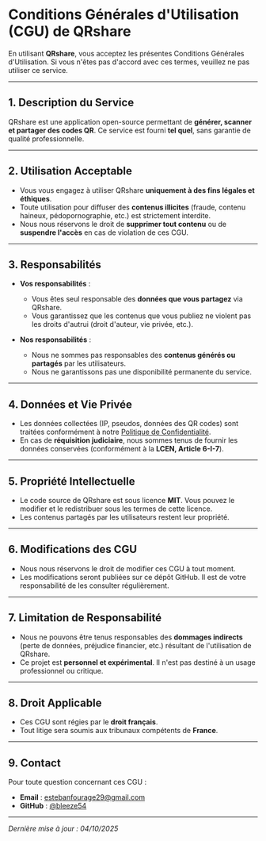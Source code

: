 # Conditions Générales d'Utilisation (CGU) de QRshare

En utilisant **QRshare**, vous acceptez les présentes Conditions Générales d'Utilisation. Si vous n'êtes pas d'accord avec ces termes, veuillez ne pas utiliser ce service.

---

## 1. **Description du Service**
QRshare est une application open-source permettant de **générer, scanner et partager des codes QR**. Ce service est fourni **tel quel**, sans garantie de qualité professionnelle.

---

## 2. **Utilisation Acceptable**
- Vous vous engagez à utiliser QRshare **uniquement à des fins légales et éthiques**.
- Toute utilisation pour diffuser des **contenus illicites** (fraude, contenu haineux, pédopornographie, etc.) est strictement interdite.
- Nous nous réservons le droit de **supprimer tout contenu** ou de **suspendre l'accès** en cas de violation de ces CGU.

---

## 3. **Responsabilités**
- **Vos responsabilités** :
  - Vous êtes seul responsable des **données que vous partagez** via QRshare.
  - Vous garantissez que les contenus que vous publiez ne violent pas les droits d'autrui (droit d'auteur, vie privée, etc.).

- **Nos responsabilités** :
  - Nous ne sommes pas responsables des **contenus générés ou partagés** par les utilisateurs.
  - Nous ne garantissons pas une disponibilité permanente du service.

---

## 4. **Données et Vie Privée**
- Les données collectées (IP, pseudos, données des QR codes) sont traitées conformément à notre [Politique de Confidentialité](PRIVACY.md).
- En cas de **réquisition judiciaire**, nous sommes tenus de fournir les données conservées (conformément à la **LCEN, Article 6-I-7**).

---

## 5. **Propriété Intellectuelle**
- Le code source de QRshare est sous licence **MIT**. Vous pouvez le modifier et le redistribuer sous les termes de cette licence.
- Les contenus partagés par les utilisateurs restent leur propriété.

---

## 6. **Modifications des CGU**
- Nous nous réservons le droit de modifier ces CGU à tout moment.
- Les modifications seront publiées sur ce dépôt GitHub. Il est de votre responsabilité de les consulter régulièrement.

---

## 7. **Limitation de Responsabilité**
- Nous ne pouvons être tenus responsables des **dommages indirects** (perte de données, préjudice financier, etc.) résultant de l'utilisation de QRshare.
- Ce projet est **personnel et expérimental**. Il n'est pas destiné à un usage professionnel ou critique.

---

## 8. **Droit Applicable**
- Ces CGU sont régies par le **droit français**.
- Tout litige sera soumis aux tribunaux compétents de **France**.

---

## 9. **Contact**
Pour toute question concernant ces CGU :
- **Email** : estebanfourage29@gmail.com
- **GitHub** : [@bleeze54](https://github.com/bleeze54)

---
*Dernière mise à jour : 04/10/2025*